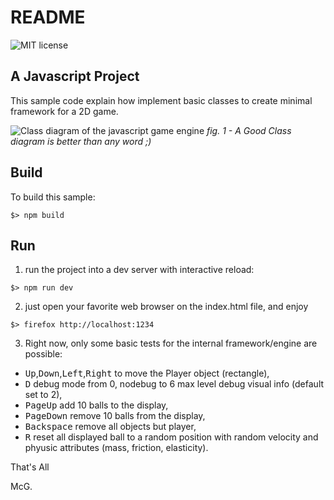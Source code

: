 # README

![](https://badgen.net/github/license/micromatch/micromatch "MIT license") 
![]()

## A Javascript Project

This sample code explain how implement basic classes to create minimal framework for a 2D game.

![Class diagram of the javascript game engine](https://planttext.com/api/plantuml/img/XLDDRuCm3BtpAn37JZrqnvmwf7MdgjNO7mY91PxI12Mc0rNxxqluA32DZaCil_Vy75jXxuXRgYyg4eex5x_n2zoYs7zFXAI0PMHH5z7tZ3_bdo1eK5N68Q7Hx0hYMVRO5PGHIEqSuqA00ij_QnLlmJBKDDXPD3QK1cHicffQIt-Br3H3ruP9K-SA-gnTP5-Bh5naKxVHEnEWnucr7suSk0EA08IHx_AFi9Ik9eQ6GCl1OQ2FeEjrDWCYx-qUrADpVa6fuLO-yAcuW2ElrXKlZi0Qb0S4zS3ehBW6EYWiIbfNlNi4x6rj9UUoTIXUTO7tHSv58SIRxNQmOROB4pmlPrMNz6IoIsBF9vkalmrpuNHBShSWetw8aTJ9xBqoqmKNzVVuHpH1Aq9Hef9_oNoOlLUMvwQ9zhwb_yT-0000)
_fig. 1 - A Good Class diagram is better than any word ;)_

## Build

To build this sample:

```shell
$> npm build
```

## Run

1. run the project into a dev server with interactive reload:

```shell
$> npm run dev
```

2. just open your favorite web browser on the index.html file, and enjoy

```shell
$> firefox http://localhost:1234
```

3. Right now, only some basic tests for the internal framework/engine are possible:

- <kbd>Up</kbd>,<kbd>Down</kbd>,<kbd>Left</kbd>,<kbd>Right</kbd> to move the Player object (rectangle),
- <kbd>D</kbd> debug mode from 0, nodebug to 6 max level debug visual info (default set to 2),
- <kbd>PageUp</kbd> add 10 balls to the display,
- <kbd>PageDown</kbd> remove 10 balls from the display,
- <kbd>Backspace</kbd> remove all objects but player,
- <kbd>R</kbd> reset all displayed ball to a random position with random velocity and phyusic attributes (mass, friction, elasticity).

That's All

McG.
